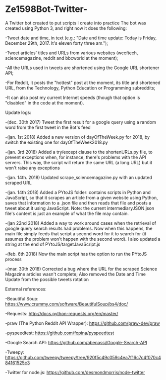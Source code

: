 # Ze1598Bot-Twitter-
A Twitter bot created to put scripts I create into practice
The bot was created using Python 3, and right now it does the following:

-Tweet date and time, in text (e.g.: "Date and time update: Today is Friday, December 29th, 2017. It's eleven forty three am.");

-Tweet articles' titles and URLs from various websites (wccftech, sciencemagazine, reddit and bbcworld at the moment);

-All the URLs used in tweets are shortened using the Google URL shortener API;

-For Reddit, it posts the "hottest" post at the moment, its title and shortened URL, from the Technology, Python Education or Programming subreddits;

-It can also post my current Internet speeds (though that option is "disabled" in the code at the moment).

Update logs:

-(dec. 30th 2017) Tweet the first result for a google query using a random word from the first tweet in the Bot's feed

-(jan. 1st 2018) Added a new version of dayOfTheWeek.py for 2018, by switch the existing one for dayOfTheWeek2018.py

-(jan. 3rd 2018) Added a try/except clause to the shortenURLs.py file, to prevent exceptions when, for instance, there's problems with the API servers. This way, the script will return the same URL (a long URL) but it won't raise any exceptions

-(jan. 14th. 2018) Updated scrape_sciencemagazine.py with an updated scraped URL

-(jan. 14th 2018) Added a PYtoJS folder: contains scripts in Python and JavaScript, so that it scrapes an article from a given website using Python, saves that information to a .json file and then reads that file and posts a tweet about it using JavaScript. Note: the current intermediaryJSON.json file's content is just an example of what the file may contain.

-(jan 22nd 2018) Added a way to work around cases when the retrieval of google query search results had problems. Now when this happens, the main file simply feeds that script a second word for it to search for (it assumes the problem won't happen with the second word). I also updated a string at the end of PYtoJS/targetJavaScript.js

-(feb. 6th 2018) Now the main script has the option to run the PYtoJS process

-(mar. 30th 2018) Corrected a bug where the URL for the scraped Science Magazine articles wasn't complete; Also removed the Date and Time Update from the possible tweets rotation



External references:

-Beautiful Soup: https://www.crummy.com/software/BeautifulSoup/bs4/doc/

-Requests: http://docs.python-requests.org/en/master/

-praw (The Python Reddit API Wrapper): https://github.com/praw-dev/praw

-pyspeedtest: https://github.com/fopina/pyspeedtest

-Google Search API: https://github.com/abenassi/Google-Search-API

-Tweepy: https://github.com/tweepy/tweepy/tree/920f5c49c059c4ea7f16c7c4f070c484161525c3

-Twitter for node.js: https://github.com/desmondmorris/node-twitter
